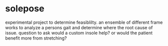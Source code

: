 # solepose
experimental project to determine feasiblilty. 
an ensemble of different frame works to analyze a persons gait and determine where the root cause of issue.
question to ask 
would a custom insole help?
or would the patient benefit more from stretching?



